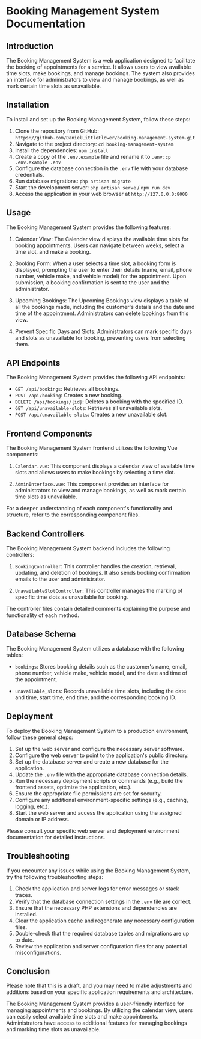 # Booking Management System Documentation

## Introduction
The Booking Management System is a web application designed to facilitate the booking of appointments for a service. It allows users to view available time slots, make bookings, and manage bookings. The system also provides an interface for administrators to view and manage bookings, as well as mark certain time slots as unavailable.

## Installation
To install and set up the Booking Management System, follow these steps:

1. Clone the repository from GitHub: `https://github.com/DanielLittleFlower/booking-management-system.git`
2. Navigate to the project directory: `cd booking-management-system`
3. Install the dependencies: `npm install`
4. Create a copy of the `.env.example` file and rename it to `.env`: `cp .env.example .env`
5. Configure the database connection in the `.env` file with your database credentials.
6. Run database migrations: `php artisan migrate`
7. Start the development server: `php artisan serve` / `npm run dev`
8. Access the application in your web browser at `http://127.0.0.0:8000`

## Usage
The Booking Management System provides the following features:

1. Calendar View: The Calendar view displays the available time slots for booking appointments. Users can navigate between weeks, select a time slot, and make a booking.

2. Booking Form: When a user selects a time slot, a booking form is displayed, prompting the user to enter their details (name, email, phone number, vehicle make, and vehicle model) for the appointment. Upon submission, a booking confirmation is sent to the user and the administrator.

3. Upcoming Bookings: The Upcoming Bookings view displays a table of all the bookings made, including the customer's details and the date and time of the appointment. Administrators can delete bookings from this view.

4. Prevent Specific Days and Slots: Administrators can mark specific days and slots as unavailable for booking, preventing users from selecting them.

## API Endpoints
The Booking Management System provides the following API endpoints:

- `GET /api/bookings`: Retrieves all bookings.
- `POST /api/booking`: Creates a new booking.
- `DELETE /api/bookings/{id}`: Deletes a booking with the specified ID.
- `GET /api/unavailable-slots`: Retrieves all unavailable slots.
- `POST /api/unavailable-slots`: Creates a new unavailable slot.

## Frontend Components
The Booking Management System frontend utilizes the following Vue components:

1. `Calendar.vue`: This component displays a calendar view of available time slots and allows users to make bookings by selecting a time slot.

2. `AdminInterface.vue`: This component provides an interface for administrators to view and manage bookings, as well as mark certain time slots as unavailable.

For a deeper understanding of each component's functionality and structure, refer to the corresponding component files.

## Backend Controllers
The Booking Management System backend includes the following controllers:

1. `BookingController`: This controller handles the creation, retrieval, updating, and deletion of bookings. It also sends booking confirmation emails to the user and administrator.

2. `UnavailableSlotController`: This controller manages the marking of specific time slots as unavailable for booking.

The controller files contain detailed comments explaining the purpose and functionality of each method.

## Database Schema
The Booking Management System utilizes a database with the following tables:

- `bookings`: Stores booking details such as the customer's name, email, phone number, vehicle make, vehicle model, and the date and time of the appointment.

- `unavailable_slots`: Records unavailable time slots, including the date and time, start time, end time, and the corresponding booking ID.


## Deployment
To deploy the Booking Management System to a production environment, follow these general steps:

1. Set up the web server and configure the necessary server software.
2. Configure the web server to point to the application's public directory.
3. Set up the database server and create a new database for the application.
4. Update the `.env` file with the appropriate database connection details.
5. Run the necessary deployment scripts or commands (e.g., build the frontend assets, optimize the application, etc.).
6. Ensure the appropriate file permissions are set for security.
7. Configure any additional environment-specific settings (e.g., caching, logging, etc.).
8. Start the web server and access the application using the assigned domain or IP address.

Please consult your specific web server and deployment environment documentation for detailed instructions.

## Troubleshooting
If you encounter any issues while using the Booking Management System, try the following troubleshooting steps:

1. Check the application and server logs for error messages or stack traces.
2. Verify that the database connection settings in the `.env` file are correct.
3. Ensure that the necessary PHP extensions and dependencies are installed.
4. Clear the application cache and regenerate any necessary configuration files.
5. Double-check that the required database tables and migrations are up to date.
6. Review the application and server configuration files for any potential misconfigurations.


## Conclusion

Please note that this is a draft, and you may need to make adjustments and additions based on your specific application requirements and architecture.

The Booking Management System provides a user-friendly interface for managing appointments and bookings. By utilizing the calendar view, users can easily select available time slots and make appointments. Administrators have access to additional features for managing bookings and marking time slots as unavailable. 